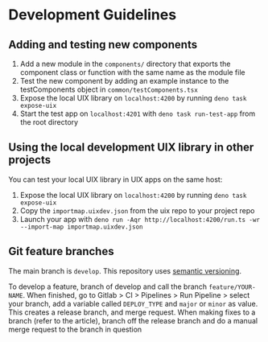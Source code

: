 # Development Guidelines

## Adding and testing new components

 1. Add a new module in the `components/` directory that exports the component class or function with the same name as the module file
 2. Test the new component by adding an example instance to the testComponents object in `common/testComponents.tsx`
 4. Expose the local UIX library on `localhost:4200` by running `deno task expose-uix`
 3. Start the test app on `localhost:4201` with `deno task run-test-app` from the root directory

## Using the local development UIX library in other projects

You can test your local UIX library in UIX apps on the same host:
 1. Expose the local UIX library on `localhost:4200` by running `deno task expose-uix`
 2. Copy the `importmap.uixdev.json` from the uix repo to your project repo
 2. Launch your app with `deno run -Aqr http://localhost:4200/run.ts -wr --import-map importmap.uixdev.json`


## Git feature branches
The main branch is `develop`. This repository uses [semantic versioning](https://medium.com/trendyol-tech/semantic-versioning-and-gitlab-6bcd1e07c0b0).

To develop a feature, branch of develop and call the branch `feature/YOUR-NAME`. When finished, go to Gitlab > CI > Pipelines > Run Pipeline > select your branch, add a variable called `DEPLOY_TYPE` and `major` or `minor` as value.
This creates a release branch, and merge request.
When making fixes to a branch (refer to the article), branch off the release branch and do a manual merge request to the branch in question